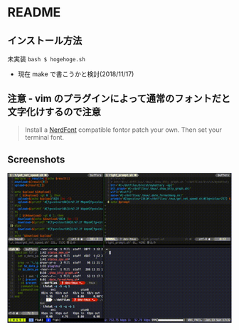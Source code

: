 # README

## インストール方法

未実装
`bash $ hogehoge.sh`

- 現在 make で書こうかと検討(2018/11/17)

## 注意 - vim のプラグインによって通常のフォントだと文字化けするので注意

> Install a [NerdFont](https://github.com/ryanoasis/nerd-fonts#font-installation) compatible fontor patch your own. Then set your terminal font.

## Screenshots

![ss](doc/tmux/2019-01-13-1080p.mov.gif)
